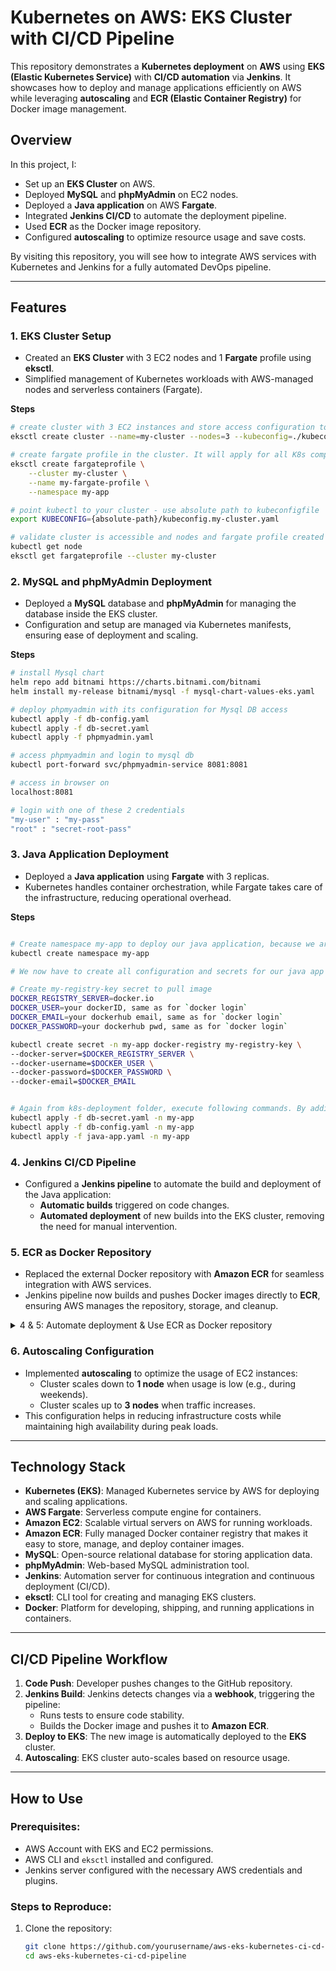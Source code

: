 # Kubernetes on AWS: EKS Cluster with CI/CD Pipeline

This repository demonstrates a **Kubernetes deployment** on **AWS** using **EKS (Elastic Kubernetes Service)** with **CI/CD automation** via **Jenkins**. It showcases how to deploy and manage applications efficiently on AWS while leveraging **autoscaling** and **ECR (Elastic Container Registry)** for Docker image management.

## Overview

In this project, I:
- Set up an **EKS Cluster** on AWS.
- Deployed **MySQL** and **phpMyAdmin** on EC2 nodes.
- Deployed a **Java application** on AWS **Fargate**.
- Integrated **Jenkins CI/CD** to automate the deployment pipeline.
- Used **ECR** as the Docker image repository.
- Configured **autoscaling** to optimize resource usage and save costs.

By visiting this repository, you will see how to integrate AWS services with Kubernetes and Jenkins for a fully automated DevOps pipeline.

---

## Features

### 1. **EKS Cluster Setup**
- Created an **EKS Cluster** with 3 EC2 nodes and 1 **Fargate** profile using **eksctl**.
- Simplified management of Kubernetes workloads with AWS-managed nodes and serverless containers (Fargate).

**Steps**
```sh
# create cluster with 3 EC2 instances and store access configuration to cluster in kubeconfig.my-cluster.yaml file 
eksctl create cluster --name=my-cluster --nodes=3 --kubeconfig=./kubeconfig.my-cluster.yaml

# create fargate profile in the cluster. It will apply for all K8s components in my-app namespace
eksctl create fargateprofile \
    --cluster my-cluster \
    --name my-fargate-profile \
    --namespace my-app

# point kubectl to your cluster - use absolute path to kubeconfigfile
export KUBECONFIG={absolute-path}/kubeconfig.my-cluster.yaml

# validate cluster is accessible and nodes and fargate profile created
kubectl get node
eksctl get fargateprofile --cluster my-cluster

```


### 2. **MySQL and phpMyAdmin Deployment**
- Deployed a **MySQL** database and **phpMyAdmin** for managing the database inside the EKS cluster.
- Configuration and setup are managed via Kubernetes manifests, ensuring ease of deployment and scaling.

**Steps**
```sh
# install Mysql chart 
helm repo add bitnami https://charts.bitnami.com/bitnami
helm install my-release bitnami/mysql -f mysql-chart-values-eks.yaml

# deploy phpmyadmin with its configuration for Mysql DB access
kubectl apply -f db-config.yaml
kubectl apply -f db-secret.yaml
kubectl apply -f phpmyadmin.yaml

# access phpmyadmin and login to mysql db
kubectl port-forward svc/phpmyadmin-service 8081:8081

# access in browser on
localhost:8081

# login with one of these 2 credentials
"my-user" : "my-pass"
"root" : "secret-root-pass"

```


### 3. **Java Application Deployment**
- Deployed a **Java application** using **Fargate** with 3 replicas.
- Kubernetes handles container orchestration, while Fargate takes care of the infrastructure, reducing operational overhead.

**Steps**
```sh

# Create namespace my-app to deploy our java application, because we are deploying java-app with fargate profile. And fargate profile we create applies for my-app namespace. 
kubectl create namespace my-app

# We now have to create all configuration and secrets for our java app in the my-app namespace

# Create my-registry-key secret to pull image 
DOCKER_REGISTRY_SERVER=docker.io
DOCKER_USER=your dockerID, same as for `docker login`
DOCKER_EMAIL=your dockerhub email, same as for `docker login`
DOCKER_PASSWORD=your dockerhub pwd, same as for `docker login`

kubectl create secret -n my-app docker-registry my-registry-key \
--docker-server=$DOCKER_REGISTRY_SERVER \
--docker-username=$DOCKER_USER \
--docker-password=$DOCKER_PASSWORD \
--docker-email=$DOCKER_EMAIL


# Again from k8s-deployment folder, execute following commands. By adding the my-app namespace, these components will be created with Fargate profile
kubectl apply -f db-secret.yaml -n my-app
kubectl apply -f db-config.yaml -n my-app
kubectl apply -f java-app.yaml -n my-app

```


### 4. **Jenkins CI/CD Pipeline**
- Configured a **Jenkins pipeline** to automate the build and deployment of the Java application:
  - **Automatic builds** triggered on code changes.
  - **Automated deployment** of new builds into the EKS cluster, removing the need for manual intervention.

### 5. **ECR as Docker Repository**
- Replaced the external Docker repository with **Amazon ECR** for seamless integration with AWS services.
- Jenkins pipeline now builds and pushes Docker images directly to **ECR**, ensuring AWS manages the repository, storage, and cleanup.

<details>
    <summary> 4 & 5: Automate deployment & Use ECR as Docker repository </summary>
 <br />

**Current cluster setup**

At this point, you already have an EKS cluster, where: 
- Mysql chart is deployed and phpmyadmin is running too
- my-app namespace was created
- db-config and db-secret were created in the my-app namespace for the java-app
- my-registry-key secret was created to fetch image from docker-hub
- your java app is also running 

**Steps to automate deployment for existing setup**
```sh
# Create an ECR registry for your java-app image

# Locally, on your computer: Create a docker registry secret for ECR
DOCKER_REGISTRY_SERVER=your ECR registry server - "your-aws-id.dkr.ecr.your-ecr-region.amazonaws.com"
DOCKER_USER=your dockerID, same as for `docker login` - "AWS"
DOCKER_PASSWORD=your dockerhub pwd, same as for `docker login` - get using: "aws ecr get-login-password --region {ecr-region}"

kubectl create secret -n my-app docker-registry my-ecr-registry-key \
--docker-server=$DOCKER_REGISTRY_SERVER \
--docker-username=$DOCKER_USER \
--docker-password=$DOCKER_PASSWORD

# SSH into server where Jenkins container is running
ssh -i {private-key-path} {user}@{public-ip}

# Enter Jenkins container
sudo docker exec -it {jenkins-container-id} -u 0 bash

# Install aws-cli inside Jenkins container
- Link: https://docs.aws.amazon.com/cli/latest/userguide/getting-started-install.html

curl "https://awscli.amazonaws.com/awscli-exe-linux-x86_64.zip" -o "awscliv2.zip"
unzip awscliv2.zip
./aws/install

# Install kubectl inside Jenkins container
- Link: https://kubernetes.io/docs/tasks/tools/install-kubectl-linux/

apt-get update
apt-get install -y apt-transport-https ca-certificates curl gnupg
curl -fsSL https://pkgs.k8s.io/core:/stable:/v1.31/deb/Release.key | gpg --dearmor -o /etc/apt/keyrings/kubernetes-apt-keyring.gpg
chmod 644 /etc/apt/keyrings/kubernetes-apt-keyring.gpg
echo 'deb [signed-by=/etc/apt/keyrings/kubernetes-apt-keyring.gpg] https://pkgs.k8s.io/core:/stable:/v1.31/deb/ /' | tee /etc/apt/sources.list.d/kubernetes.list
chmod 644 /etc/apt/sources.list.d/kubernetes.list
apt-get update
apt-get install -y kubectl

# Install envsubst tool
- Link: https://command-not-found.com/envsubst

apt-get update
apt-get install -y gettext-base

# create 2 "secret-text" credentials for AWS access in Jenkins: 
- "jenkins_aws_access_key_id" for AWS_ACCESS_KEY_ID 
- "jenkins_aws_secret_access_key" for AWS_SECRET_ACCESS_KEY    

# Create 4 "secret-text" credentials for db-secret.yaml:
- id: "db_user", secret: "my-user"
- id: "db_pass", secret: "my-pass"
- id: "db_name", secret: "my-app-db"
- id: "db_root_pass", secret: "secret-root-pass"

# Set the correct values in Jenkins for following environment variables: 
- ECR_REPO_URL
- CLUSTER_REGION


```
</details>


### 6. **Autoscaling Configuration**
- Implemented **autoscaling** to optimize the usage of EC2 instances:
  - Cluster scales down to **1 node** when usage is low (e.g., during weekends).
  - Cluster scales up to **3 nodes** when traffic increases.
- This configuration helps in reducing infrastructure costs while maintaining high availability during peak loads.

---

## Technology Stack

- **Kubernetes (EKS)**: Managed Kubernetes service by AWS for deploying and scaling applications.
- **AWS Fargate**: Serverless compute engine for containers.
- **Amazon EC2**: Scalable virtual servers on AWS for running workloads.
- **Amazon ECR**: Fully managed Docker container registry that makes it easy to store, manage, and deploy container images.
- **MySQL**: Open-source relational database for storing application data.
- **phpMyAdmin**: Web-based MySQL administration tool.
- **Jenkins**: Automation server for continuous integration and continuous deployment (CI/CD).
- **eksctl**: CLI tool for creating and managing EKS clusters.
- **Docker**: Platform for developing, shipping, and running applications in containers.

---

## CI/CD Pipeline Workflow

1. **Code Push**: Developer pushes changes to the GitHub repository.
2. **Jenkins Build**: Jenkins detects changes via a **webhook**, triggering the pipeline:
   - Runs tests to ensure code stability.
   - Builds the Docker image and pushes it to **Amazon ECR**.
3. **Deploy to EKS**: The new image is automatically deployed to the **EKS** cluster.
4. **Autoscaling**: EKS cluster auto-scales based on resource usage.

---

## How to Use

### Prerequisites:
- AWS Account with EKS and EC2 permissions.
- AWS CLI and `eksctl` installed and configured.
- Jenkins server configured with the necessary AWS credentials and plugins.

### Steps to Reproduce:
1. Clone the repository:
   ```bash
   git clone https://github.com/yourusername/aws-eks-kubernetes-ci-cd-pipeline.git
   cd aws-eks-kubernetes-ci-cd-pipeline
